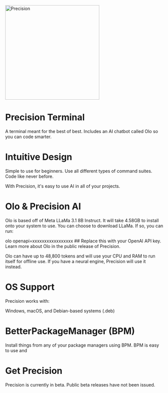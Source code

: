 <img width="300" height="300" alt="Precision" src="https://github.com/user-attachments/assets/a63fac97-2c91-4283-a10e-0806468f29bf" />

# Precision Terminal
A terminal meant for the best of best. Includes an AI chatbot called Olo so you can code smarter.

# Intuitive Design
Simple to use for beginners. Use all different types of command suites. Code like never before.

With Precision, it's easy to use AI in all of your projects.

# Olo & Precision AI
Olo is based off of Meta LLaMa 3.1 8B Instruct. It will take 4.58GB to install onto your system to use. You can choose to download LLaMa. If so, you can run:

olo openapi=xxxxxxxxxxxxxxxxx ## Replace this with your OpenAI API key.
Learn more about Olo in the public release of Precision.


Olo can have up to 48,800 tokens and will use your CPU and RAM to run itself for offline use. If you have a neural engine, Precision will use it instead.

# OS Support
Precision works with:

Windows,
macOS, and
Debian-based systems (.deb)


# BetterPackageManager (BPM)
Install things from any of your package managers using BPM. BPM is easy to use and 

# Get Precision
Precision is currently in beta. Public beta releases have not been issued.

